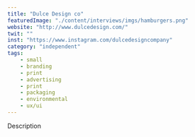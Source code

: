 ```yaml
---
title: "Dulce Design co"
featuredImage: "./content/interviews/imgs/hamburgers.png"
website: "http://www.dulcedesign.com/"
twit: ""
inst: "https://www.instagram.com/dulcedesigncompany"
category: "independent"
tags:
    - small
    - branding
    - print
    - advertising
    - print
    - packaging
    - environmental
    - ux/ui
---
```


Description
